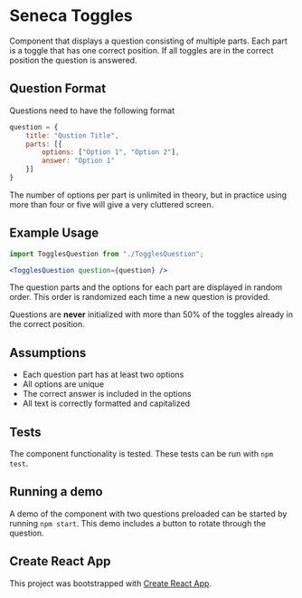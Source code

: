 # Seneca Toggles
Component that displays a question consisting of multiple parts. Each part is a toggle
that has one correct position. If all toggles are in the correct position the question
is answered.

## Question Format
Questions need to have the following format

```js
question = {
    title: "Qustion Title",
    parts: [{
        options: ["Option 1", "Option 2"],
        answer: "Option 1"
    }]
}
```

The number of options per part is unlimited in theory, but in practice using more than four or five
will give a very cluttered screen.

## Example Usage

```jsx
import TogglesQuestion from "./TogglesQuestion";

<TogglesQuestion question={question} /> 
```

The question parts and the options for each part are displayed in random order. This order
is randomized each time a new question is provided. 

Questions are __never__ initialized with more than 50% of the toggles already in the correct position.

## Assumptions
- Each question part has at least two options
- All options are unique
- The correct answer is included in the options
- All text is correctly formatted and capitalized

## Tests
The component functionality is tested. These tests can be run with `npm test`.

## Running a demo
A demo of the component with two questions preloaded can be started by running `npm start`. 
This demo includes a button to rotate through the question.

## Create React App
This project was bootstrapped with [Create React App](https://github.com/facebook/create-react-app).
